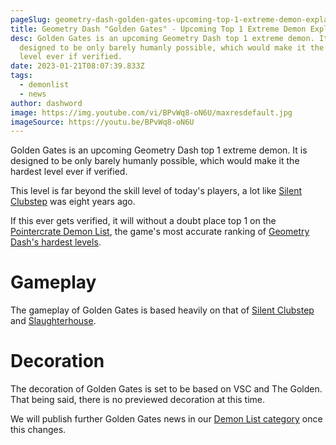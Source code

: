 ```yaml
---
pageSlug: geometry-dash-golden-gates-upcoming-top-1-extreme-demon-explained
title: Geometry Dash "Golden Gates" - Upcoming Top 1 Extreme Demon Explained
desc: Golden Gates is an upcoming Geometry Dash top 1 extreme demon. It is
  designed to be only barely humanly possible, which would make it the hardest
  level ever if verified.
date: 2023-01-21T08:07:39.833Z
tags:
  - demonlist
  - news
author: dashword
image: https://img.youtube.com/vi/BPvWq8-oN6U/maxresdefault.jpg
imageSource: https://youtu.be/BPvWq8-oN6U
---
```

Golden Gates is an upcoming Geometry Dash top 1 extreme demon. It is designed to be only barely humanly possible, which would make it the hardest level ever if verified.

This level is far beyond the skill level of today's players, a lot like [Silent Clubstep](/posts/what-is-silent-clubstep-geometry-dash/) was eight years ago.

If this ever gets verified, it will without a doubt place top 1 on the [Pointercrate Demon List](/posts/geometry-dash-demon-list-what-are-the-top-extreme-demons-2022/), the game's most accurate ranking of [Geometry Dash's hardest levels](/posts/geometry-dash-levels-what-is-the-hardest-level-ever-made/).

# Gameplay

The gameplay of Golden Gates is based heavily on that of [Silent Clubstep](/posts/geometry-dash-levels-top-10-hardest-extreme-demons-2022/#%234%3A-silent-clubstep) and [Slaughterhouse](/posts/geometry-dash-slaughterhouse-top-1/).

# Decoration

The decoration of Golden Gates is set to be based on VSC and The Golden. That being said, there is no previewed decoration at this time.

We will publish further Golden Gates news in our [Demon List category](/categories/demonlist/) once this changes.